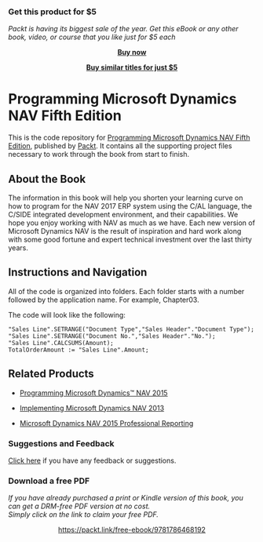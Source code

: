 
### Get this product for $5

<i>Packt is having its biggest sale of the year. Get this eBook or any other book, video, or course that you like just for $5 each</i>


<b><p align='center'>[Buy now](https://packt.link/9781786468192)</p></b>


<b><p align='center'>[Buy similar titles for just $5](https://subscription.packtpub.com/search)</p></b>


# Programming Microsoft Dynamics NAV Fifth Edition
This is the code repository for [Programming Microsoft Dynamics NAV Fifth Edition](https://www.packtpub.com/application-development/programming-microsoft-dynamics-nav-fifth-edition?utm_source=github&utm_medium=repository&utm_content=9781786468192), published by [Packt](https://www.packtpub.com/?utm_source=github). It contains all the supporting project files necessary to work through the book from start to finish.

## About the Book
The information in this book will help you shorten your learning curve on how to program for the NAV 2017 ERP system using the C/AL language, the C/SIDE integrated development environment, and their capabilities. We hope you enjoy working with NAV as much as we have.
Each new version of Microsoft Dynamics NAV is the result of inspiration and hard work along with some good fortune and expert technical investment over the last thirty years.

## Instructions and Navigation
All of the code is organized into folders. Each folder starts with a number followed by the application name. For example, Chapter03.

The code will look like the following:

```
"Sales Line".SETRANGE("Document Type","Sales Header"."Document Type");
"Sales Line".SETRANGE("Document No.","Sales Header"."No.");
"Sales Line".CALCSUMS(Amount);
TotalOrderAmount := "Sales Line".Amount;
```
 
 ## Related Products
* [Programming Microsoft Dynamics™ NAV 2015](https://www.packtpub.com/big-data-and-business-intelligence/programming-microsoft-dynamics%E2%84%A2-nav-2015?utm_source=github&utm_medium=repository&utm_content=9781784394202)

* [Implementing Microsoft Dynamics NAV 2013](https://www.packtpub.com/application-development/implementing-microsoft-dynamics-nav-2013?utm_source=github&utm_medium=repository&utm_content=9781849686020)

* [Microsoft Dynamics NAV 2015 Professional Reporting](https://www.packtpub.com/big-data-and-business-intelligence/microsoft-dynamics-nav-2015-professional-reporting?utm_source=github&utm_medium=repository&utm_content=9781785284731)

### Suggestions and Feedback
[Click here](https://docs.google.com/forms/d/e/1FAIpQLSe5qwunkGf6PUvzPirPDtuy1Du5Rlzew23UBp2S-P3wB-GcwQ/viewform) if you have any feedback or suggestions.
### Download a free PDF

 <i>If you have already purchased a print or Kindle version of this book, you can get a DRM-free PDF version at no cost.<br>Simply click on the link to claim your free PDF.</i>
<p align="center"> <a href="https://packt.link/free-ebook/9781786468192">https://packt.link/free-ebook/9781786468192 </a> </p>